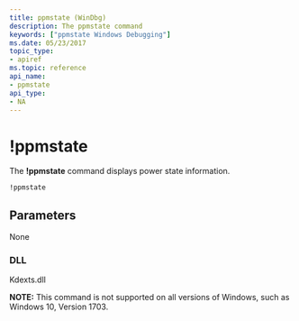 ```yaml
---
title: ppmstate (WinDbg)
description: The ppmstate command
keywords: ["ppmstate Windows Debugging"]
ms.date: 05/23/2017
topic_type:
- apiref
ms.topic: reference
api_name:
- ppmstate
api_type:
- NA
---
```


# !ppmstate

The **!ppmstate** command displays power state information.

```dbgcmd
!ppmstate
```

## <span id="Parameters"></span><span id="parameters"></span><span id="PARAMETERS"></span>Parameters

None


### <span id="DLL"></span><span id="dll"></span>DLL

Kdexts.dll 


**NOTE:** This command is not supported on all versions of Windows, such as Windows 10, Version 1703.
 





